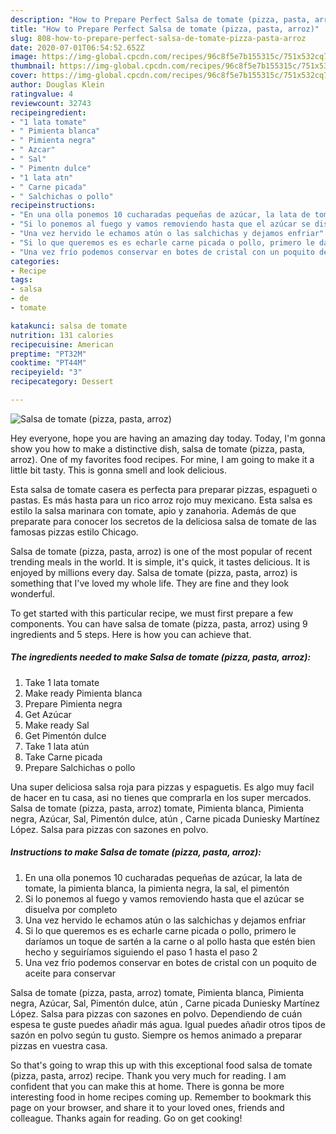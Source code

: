 ```yaml
---
description: "How to Prepare Perfect Salsa de tomate (pizza, pasta, arroz)"
title: "How to Prepare Perfect Salsa de tomate (pizza, pasta, arroz)"
slug: 808-how-to-prepare-perfect-salsa-de-tomate-pizza-pasta-arroz
date: 2020-07-01T06:54:52.652Z
image: https://img-global.cpcdn.com/recipes/96c8f5e7b155315c/751x532cq70/salsa-de-tomate-pizza-pasta-arroz-foto-principal.jpg
thumbnail: https://img-global.cpcdn.com/recipes/96c8f5e7b155315c/751x532cq70/salsa-de-tomate-pizza-pasta-arroz-foto-principal.jpg
cover: https://img-global.cpcdn.com/recipes/96c8f5e7b155315c/751x532cq70/salsa-de-tomate-pizza-pasta-arroz-foto-principal.jpg
author: Douglas Klein
ratingvalue: 4
reviewcount: 32743
recipeingredient:
- "1 lata tomate"
- " Pimienta blanca"
- " Pimienta negra"
- " Azcar"
- " Sal"
- " Pimentn dulce"
- "1 lata atn"
- " Carne picada"
- " Salchichas o pollo"
recipeinstructions:
- "En una olla ponemos 10 cucharadas pequeñas de azúcar, la lata de tomate, la pimienta blanca, la pimienta negra, la sal, el pimentón"
- "Si lo ponemos al fuego y vamos removiendo hasta que el azúcar se disuelva por completo"
- "Una vez hervido le echamos atún o las salchichas y dejamos enfriar"
- "Si lo que queremos es es echarle carne picada o pollo, primero le daríamos un toque de sartén a la carne o al pollo hasta que estén bien hecho y seguiríamos siguiendo el paso 1 hasta el paso 2"
- "Una vez frío podemos conservar en botes de cristal con un poquito de aceite para conservar"
categories:
- Recipe
tags:
- salsa
- de
- tomate

katakunci: salsa de tomate 
nutrition: 131 calories
recipecuisine: American
preptime: "PT32M"
cooktime: "PT44M"
recipeyield: "3"
recipecategory: Dessert

---
```



![Salsa de tomate (pizza, pasta, arroz)](https://img-global.cpcdn.com/recipes/96c8f5e7b155315c/751x532cq70/salsa-de-tomate-pizza-pasta-arroz-foto-principal.jpg)

Hey everyone, hope you are having an amazing day today. Today, I'm gonna show you how to make a distinctive dish, salsa de tomate (pizza, pasta, arroz). One of my favorites food recipes. For mine, I am going to make it a little bit tasty. This is gonna smell and look delicious.

Esta salsa de tomate casera es perfecta para preparar pizzas, espagueti o pastas. Es más hasta para un rico arroz rojo muy mexicano. Esta salsa es estilo la salsa marinara con tomate, apio y zanahoria. Además de que preparate para conocer los secretos de la deliciosa salsa de tomate de las famosas pizzas estilo Chicago.

Salsa de tomate (pizza, pasta, arroz) is one of the most popular of recent trending meals in the world. It is simple, it's quick, it tastes delicious. It is enjoyed by millions every day. Salsa de tomate (pizza, pasta, arroz) is something that I've loved my whole life. They are fine and they look wonderful.


To get started with this particular recipe, we must first prepare a few components. You can have salsa de tomate (pizza, pasta, arroz) using 9 ingredients and 5 steps. Here is how you can achieve that.

<!--inarticleads1-->

##### The ingredients needed to make Salsa de tomate (pizza, pasta, arroz):

1. Take 1 lata tomate
1. Make ready  Pimienta blanca
1. Prepare  Pimienta negra
1. Get  Azúcar
1. Make ready  Sal
1. Get  Pimentón dulce
1. Take 1 lata atún
1. Take  Carne picada
1. Prepare  Salchichas o pollo


Una super deliciosa salsa roja para pizzas y espaguetis. Es algo muy facil de hacer en tu casa, asi no tienes que comprarla en los super mercados. Salsa de tomate (pizza, pasta, arroz) tomate, Pimienta blanca, Pimienta negra, Azúcar, Sal, Pimentón dulce, atún , Carne picada Duniesky Martínez López. Salsa para pizzas con sazones en polvo. 

<!--inarticleads2-->

##### Instructions to make Salsa de tomate (pizza, pasta, arroz):

1. En una olla ponemos 10 cucharadas pequeñas de azúcar, la lata de tomate, la pimienta blanca, la pimienta negra, la sal, el pimentón
1. Si lo ponemos al fuego y vamos removiendo hasta que el azúcar se disuelva por completo
1. Una vez hervido le echamos atún o las salchichas y dejamos enfriar
1. Si lo que queremos es es echarle carne picada o pollo, primero le daríamos un toque de sartén a la carne o al pollo hasta que estén bien hecho y seguiríamos siguiendo el paso 1 hasta el paso 2
1. Una vez frío podemos conservar en botes de cristal con un poquito de aceite para conservar


Salsa de tomate (pizza, pasta, arroz) tomate, Pimienta blanca, Pimienta negra, Azúcar, Sal, Pimentón dulce, atún , Carne picada Duniesky Martínez López. Salsa para pizzas con sazones en polvo. Dependiendo de cuán espesa te guste puedes añadir más agua. Igual puedes añadir otros tipos de sazón en polvo según tu gusto. Siempre os hemos animado a preparar pizzas en vuestra casa. 

So that's going to wrap this up with this exceptional food salsa de tomate (pizza, pasta, arroz) recipe. Thank you very much for reading. I am confident that you can make this at home. There is gonna be more interesting food in home recipes coming up. Remember to bookmark this page on your browser, and share it to your loved ones, friends and colleague. Thanks again for reading. Go on get cooking!
